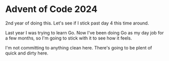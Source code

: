 # Advent of Code 2024

2nd year of doing this. Let's see if I stick past day 4 this time around.

Last year I was trying to learn Go. Now I've been doing Go as my day job for a few months, so I'm going to stick with it to see how it feels.

I'm not committing to anything clean here. There's going to be plent of quick and dirty here.
